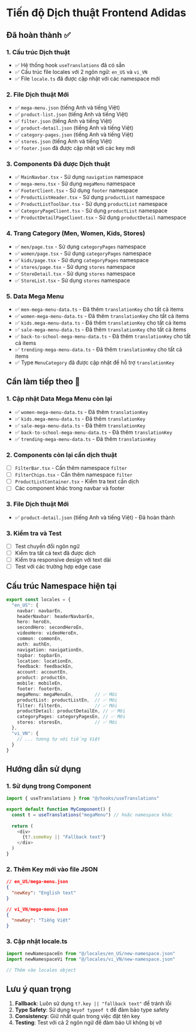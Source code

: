 # Tiến độ Dịch thuật Frontend Adidas

## Đã hoàn thành ✅

### 1. Cấu trúc Dịch thuật
- ✅ Hệ thống hook `useTranslations` đã có sẵn
- ✅ Cấu trúc file locales với 2 ngôn ngữ: `en_US` và `vi_VN`
- ✅ File `locale.ts` đã được cập nhật với các namespace mới

### 2. File Dịch thuật Mới
- ✅ `mega-menu.json` (tiếng Anh và tiếng Việt)
- ✅ `product-list.json` (tiếng Anh và tiếng Việt)
- ✅ `filter.json` (tiếng Anh và tiếng Việt)
- ✅ `product-detail.json` (tiếng Anh và tiếng Việt)
- ✅ `category-pages.json` (tiếng Anh và tiếng Việt)
- ✅ `stores.json` (tiếng Anh và tiếng Việt)
- ✅ `footer.json` đã được cập nhật với các key mới

### 3. Components Đã được Dịch thuật
- ✅ `MainNavbar.tsx` - Sử dụng `navigation` namespace
- ✅ `mega-menu.tsx` - Sử dụng `megaMenu` namespace
- ✅ `FooterClient.tsx` - Sử dụng `footer` namespace
- ✅ `ProductListHeader.tsx` - Sử dụng `productList` namespace
- ✅ `ProductListToolbar.tsx` - Sử dụng `productList` namespace
- ✅ `CategoryPageClient.tsx` - Sử dụng `productList` namespace
- ✅ `ProductDetailPageClient.tsx` - Sử dụng `productDetail` namespace

### 4. Trang Category (Men, Women, Kids, Stores)
- ✅ `men/page.tsx` - Sử dụng `categoryPages` namespace
- ✅ `women/page.tsx` - Sử dụng `categoryPages` namespace  
- ✅ `kids/page.tsx` - Sử dụng `categoryPages` namespace
- ✅ `stores/page.tsx` - Sử dụng `stores` namespace
- ✅ `StoreDetail.tsx` - Sử dụng `stores` namespace
- ✅ `StoreList.tsx` - Sử dụng `stores` namespace

### 5. Data Mega Menu
- ✅ `men-mega-menu-data.ts` - Đã thêm `translationKey` cho tất cả items
- ✅ `women-mega-menu-data.ts` - Đã thêm `translationKey` cho tất cả items
- ✅ `kids.mega-menu-data.ts` - Đã thêm `translationKey` cho tất cả items
- ✅ `sale-mega-menu-data.ts` - Đã thêm `translationKey` cho tất cả items
- ✅ `back-to-school-mega-menu-data.ts` - Đã thêm `translationKey` cho tất cả items
- ✅ `trending-mega-menu-data.ts` - Đã thêm `translationKey` cho tất cả items
- ✅ Type `MenuCategory` đã được cập nhật để hỗ trợ `translationKey`

## Cần làm tiếp theo 🔄

### 1. Cập nhật Data Mega Menu còn lại
- ✅ `women-mega-menu-data.ts` - Đã thêm `translationKey`
- ✅ `kids.mega-menu-data.ts` - Đã thêm `translationKey`
- ✅ `sale-mega-menu-data.ts` - Đã thêm `translationKey`
- ✅ `back-to-school-mega-menu-data.ts` - Đã thêm `translationKey`
- ✅ `trending-mega-menu-data.ts` - Đã thêm `translationKey`

### 2. Components còn lại cần dịch thuật
- [ ] `FilterBar.tsx` - Cần thêm namespace `filter`
- [ ] `FilterChips.tsx` - Cần thêm namespace `filter`
- [ ] `ProductListContainer.tsx` - Kiểm tra text cần dịch
- [ ] Các component khác trong navbar và footer

### 3. File Dịch thuật Mới
- ✅ `product-detail.json` (tiếng Anh và tiếng Việt) - Đã hoàn thành

### 3. Kiểm tra và Test
- [ ] Test chuyển đổi ngôn ngữ
- [ ] Kiểm tra tất cả text đã được dịch
- [ ] Kiểm tra responsive design với text dài
- [ ] Test với các trường hợp edge case

## Cấu trúc Namespace hiện tại

```typescript
export const locales = {
  "en_US": {
    navbar: navbarEn,
    headerNavbar: headerNavbarEn,
    hero: heroEn,
    secondHero: secondHeroEn,
    videoHero: videoHeroEn,
    common: commonEn,
    auth: authEn,
    navigation: navigationEn,
    topbar: topbarEn,
    location: locationEn,
    feedback: feedbackEn,
    account: accountEn,
    product: productEn,
    mobile: mobileEn,
    footer: footerEn,
    megaMenu: megaMenuEn,        // ✅ Mới
    productList: productListEn,  // ✅ Mới
    filter: filterEn,            // ✅ Mới
    productDetail: productDetailEn, // ✅ Mới
    categoryPages: categoryPagesEn, // ✅ Mới
    stores: storesEn,            // ✅ Mới
  },
  "vi_VN": {
    // ... tương tự với tiếng Việt
  }
}
```

## Hướng dẫn sử dụng

### 1. Sử dụng trong Component
```typescript
import { useTranslations } from "@/hooks/useTranslations"

export default function MyComponent() {
  const t = useTranslations("megaMenu") // hoặc namespace khác
  
  return (
    <div>
      {t?.someKey || "Fallback text"}
    </div>
  )
}
```

### 2. Thêm Key mới vào file JSON
```json
// en_US/mega-menu.json
{
  "newKey": "English text"
}

// vi_VN/mega-menu.json  
{
  "newKey": "Tiếng Việt"
}
```

### 3. Cập nhật locale.ts
```typescript
import newNamespaceEn from "@/locales/en_US/new-namespace.json"
import newNamespaceVi from "@/locales/vi_VN/new-namespace.json"

// Thêm vào locales object
```

## Lưu ý quan trọng

1. **Fallback**: Luôn sử dụng `t?.key || "fallback text"` để tránh lỗi
2. **Type Safety**: Sử dụng `keyof typeof t` để đảm bảo type safety
3. **Consistency**: Giữ nhất quán trong việc đặt tên key
4. **Testing**: Test với cả 2 ngôn ngữ để đảm bảo UI không bị vỡ
